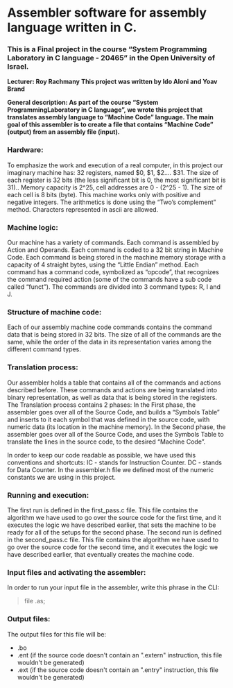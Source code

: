 # Assembler software for assembly language written in C.

### This is a Final project in the course “System Programming Laboratory in C language - 20465” in the Open University of Israel.

**Lecturer: Roy Rachmany**
**This project was written by Ido Aloni and Yoav Brand**

**General description: As part of the course “System ProgrammingLaboratory in C language”, we wrote this project that translates assembly language to “Machine Code” language. The main goal of this assembler is to create a file that contains “Machine Code” (output) from an assembly file (input).**

### Hardware:

To emphasize the work and execution of a real computer, in this project our imaginary machine has: 32 registers, named $0, $1, $2…. $31. The size of each register is 32 bits (the less significant bit is 0, the most significant bit is 31).. Memory capacity is 2^25, cell addresses are 0 - (2^25 - 1). The size of each cell is 8 bits (byte). This machine works only with positive and negative integers. The arithmetics is done using the “Two’s complement” method. Characters represented in ascii are allowed.

### Machine logic:

Our machine has a variety of commands. Each command is assembled by Action and Operands. Each command is coded to a 32 bit string in Machine Code. Each command is being stored in the machine memory storage with a capacity of 4 straight bytes, using the “Little Endian” method. Each command has a command code, symbolized as “opcode”, that recognizes the command required action (some of the commands have a sub code called “funct”). The commands are divided into 3 command types: R, I and J.

### Structure of machine code:

Each of our assembly machine code commands contains the command data that is being stored in 32 bits. The size of all of the commands are the same, while the order of the data in its representation varies among the different command types.

### Translation process:

Our assembler holds a table that contains all of the commands and actions described before. These commands and actions are being translated into binary representation, as well as data that is being stored in the registers. The Translation process contains 2 phases: In the First phase, the assembler goes over all of the Source Code, and builds a “Symbols Table” and inserts to it each symbol that was defined in the source code, with numeric data (its location in the machine memory). In the Second phase, the assembler goes over all of the Source Code, and uses the Symbols Table to translate the lines in the source code, to the desired “Machine Code”.

In order to keep our code readable as possible, we have used this conventions and shortcuts: IC - stands for Instruction Counter. DC - stands for Data Counter. In the assembler.h file we defined most of the numeric constants we are using in this project.

### Running and execution:

The first run is defined in the first_pass.c file. This file contains the algorithm we have used to go over the source code for the first time, and it executes the logic we have described earlier, that sets the machine to be ready for all of the setups for the second phase. The second run is defined in the second_pass.c file. This file contains the algorithm we have used to go over the source code for the second time, and it executes the logic we have described earlier, that eventually creates the machine code.

### Input files and activating the assembler:

In order to run your input file in the assembler, write this phrase in the CLI:

> file <filename>.as;

### Output files:

The output files for this file will be:

- <filename>.bo
- <filename>.ent (if the source code doesn't contain an ".extern" instruction, this file wouldn't be generated)
- <filename>.ext (if the source code doesn't contain an ".entry" instruction, this file wouldn't be generated)
